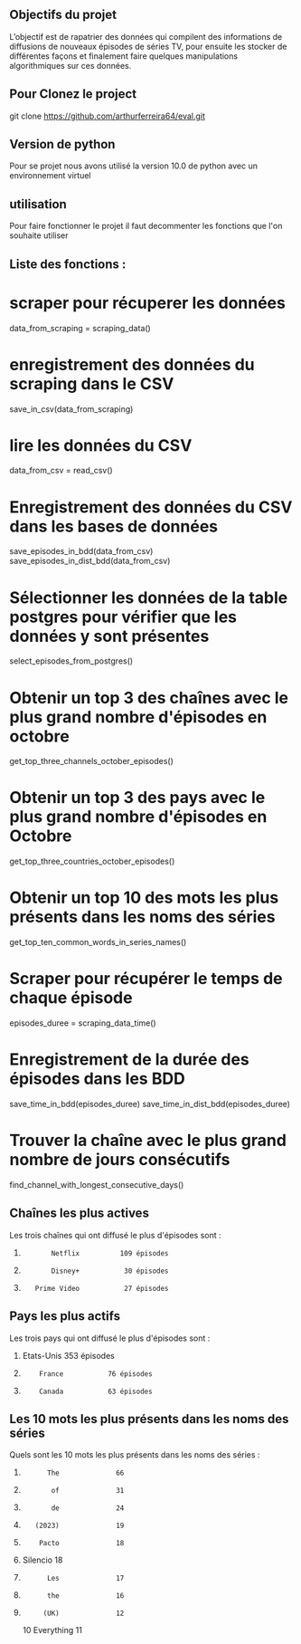 ## Objectifs du projet

L’objectif est de rapatrier des données qui compilent des informations de diffusions de nouveaux épisodes de séries TV, pour ensuite les stocker de différentes façons et finalement faire quelques manipulations algorithmiques sur ces données.

## Pour Clonez le project

git clone https://github.com/arthurferreira64/eval.git

## Version de python

Pour se projet nous avons utilisé la version 10.0 de python avec un environnement virtuel

## utilisation

Pour faire fonctionner le projet il faut decommenter les fonctions que l'on souhaite utiliser

## Liste des fonctions :

# scraper pour récuperer les données

data_from_scraping = scraping_data()

# enregistrement des données du scraping dans le CSV

save_in_csv(data_from_scraping)

# lire les données du CSV

data_from_csv = read_csv()

# Enregistrement des données du CSV dans les bases de données

save_episodes_in_bdd(data_from_csv)
save_episodes_in_dist_bdd(data_from_csv)

# Sélectionner les données de la table postgres pour vérifier que les données y sont présentes

select_episodes_from_postgres()

# Obtenir un top 3 des chaînes avec le plus grand nombre d'épisodes en octobre

get_top_three_channels_october_episodes()

# Obtenir un top 3 des pays avec le plus grand nombre d'épisodes en Octobre

get_top_three_countries_october_episodes()

# Obtenir un top 10 des mots les plus présents dans les noms des séries

get_top_ten_common_words_in_series_names()

# Scraper pour récupérer le temps de chaque épisode

episodes_duree = scraping_data_time()

# Enregistrement de la durée des épisodes dans les BDD

save_time_in_bdd(episodes_duree)
save_time_in_dist_bdd(episodes_duree)

# Trouver la chaîne avec le plus grand nombre de jours consécutifs

find_channel_with_longest_consecutive_days()

## Chaînes les plus actives

Les trois chaînes qui ont diffusé le plus d'épisodes sont :

1.            Netflix          109 épisodes
2.            Disney+           30 épisodes
3.        Prime Video           27 épisodes

## Pays les plus actifs

Les trois pays qui ont diffusé le plus d'épisodes sont :

1.  Etats-Unis 353 épisodes
2.         France           76 épisodes
3.         Canada           63 épisodes

## Les 10 mots les plus présents dans les noms des séries

Quels sont les 10 mots les plus présents dans les noms des séries :

1.           The              66
2.            of              31
3.            de              24
4.        (2023)              19
5.         Pacto              18
6.  Silencio 18
7.           Les              17
8.           the              16
9.          (UK)              12
    10 Everything 11
